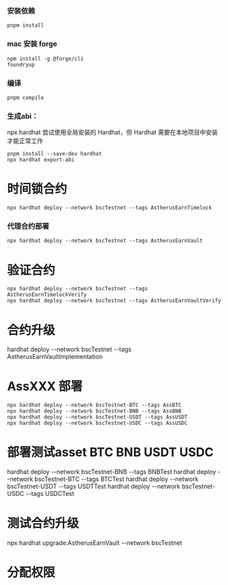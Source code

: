 ### 安装依赖

```shell
pnpm install
```

### mac 安装 forge
```shell
npm install -g @forge/cli
foundryup
```

### 编译
```shell
pnpm compile
```

### 生成abi：
npx hardhat 尝试使用全局安装的 Hardhat，但 Hardhat 需要在本地项目中安装才能正常工作
```shell
pnpm install --save-dev hardhat
npx hardhat export-abi
```

# 时间锁合约
```shell
npx hardhat deploy --network bscTestnet --tags AstherusEarnTimelock
```

### 代理合约部署
```shell
npx hardhat deploy --network bscTestnet --tags AstherusEarnVault
```

# 验证合约
```shell
npx hardhat deploy --network bscTestnet --tags AstherusEarnTimelockVerify
npx hardhat deploy --network bscTestnet --tags AstherusEarnVaultVerify
```

# 合约升级
hardhat deploy --network bscTestnet --tags AstherusEarnVaultImplementation

# AssXXX 部署
```shell
npx hardhat deploy --network bscTestnet-BTC --tags AssBTC
npx hardhat deploy --network bscTestnet-BNB --tags AssBNB
npx hardhat deploy --network bscTestnet-USDT --tags AssUSDT
npx hardhat deploy --network bscTestnet-USDC --tags AssUSDC
```


# 部署测试asset BTC BNB USDT USDC
hardhat deploy --network bscTestnet-BNB --tags BNBTest
hardhat deploy --network bscTestnet-BTC --tags BTCTest
hardhat deploy --network bscTestnet-USDT --tags USDTTest
hardhat deploy --network bscTestnet-USDC --tags USDCTest


# 测试合约升级
npx hardhat upgrade:AstherusEarnVault --network bscTestnet


# 分配权限

